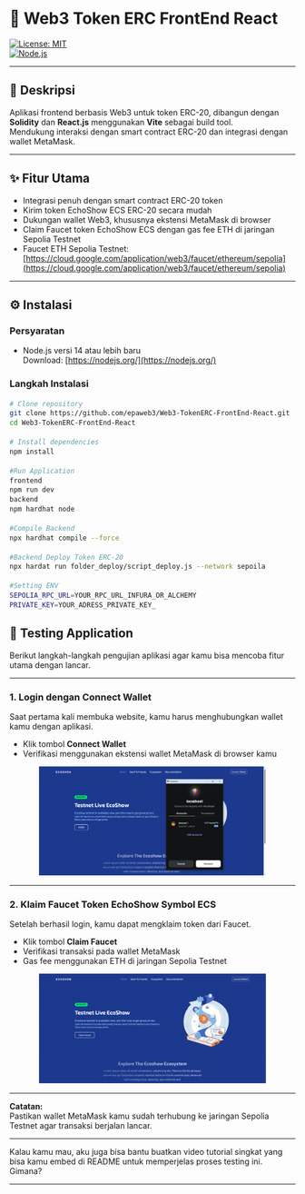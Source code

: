 # 🚀 Web3 Token ERC FrontEnd React

[![License: MIT](https://img.shields.io/badge/License-MIT-blue.svg)](LICENSE)  
[![Node.js](https://img.shields.io/badge/node-%3E%3D14-green)](https://nodejs.org/)

---

## 📝 Deskripsi

Aplikasi frontend berbasis Web3 untuk token ERC-20, dibangun dengan **Solidity** dan **React.js** menggunakan **Vite** sebagai build tool.  
Mendukung interaksi dengan smart contract ERC-20 dan integrasi dengan wallet MetaMask.

---

## ✨ Fitur Utama

- Integrasi penuh dengan smart contract ERC-20 token  
- Kirim token EchoShow ECS ERC-20 secara mudah  
- Dukungan wallet Web3, khususnya ekstensi MetaMask di browser  
- Claim Faucet token EchoShow ECS dengan gas fee ETH di jaringan Sepolia Testnet  
- Faucet ETH Sepolia Testnet:  
  [https://cloud.google.com/application/web3/faucet/ethereum/sepolia](https://cloud.google.com/application/web3/faucet/ethereum/sepolia)

---

## ⚙️ Instalasi

### Persyaratan

- Node.js versi 14 atau lebih baru  
  Download: [https://nodejs.org/](https://nodejs.org/)

### Langkah Instalasi

```bash
# Clone repository
git clone https://github.com/epaweb3/Web3-TokenERC-FrontEnd-React.git
cd Web3-TokenERC-FrontEnd-React

# Install dependencies
npm install

#Run Application
frontend
npm run dev
backend
npm hardhat node

#Compile Backend
npx hardhat compile --force

#Backend Deploy Token ERC-20
npx hardat run folder_deploy/script_deploy.js --network sepoila

#Setting ENV
SEPOLIA_RPC_URL=YOUR_RPC_URL_INFURA_OR_ALCHEMY
PRIVATE_KEY=YOUR_ADRESS_PRIVATE_KEY_

```


## 🧪 Testing Application

Berikut langkah-langkah pengujian aplikasi agar kamu bisa mencoba fitur utama dengan lancar.

---

### 1. Login dengan Connect Wallet

Saat pertama kali membuka website, kamu harus menghubungkan wallet kamu dengan aplikasi.

- Klik tombol **Connect Wallet**  
- Verifikasi menggunakan ekstensi wallet MetaMask di browser kamu

<p align="center">
  <img src="https://github.com/epa-fe-001/Web3-TokenERC-FrontEnd-React/blob/main/front-testnet/src/images/connect_metamask.PNG" alt="Connect Wallet MetaMask" width="400" />
</p>

---

### 2. Klaim Faucet Token EchoShow Symbol ECS

Setelah berhasil login, kamu dapat mengklaim token dari Faucet.

- Klik tombol **Claim Faucet**  
- Verifikasi transaksi pada wallet MetaMask  
- Gas fee menggunakan ETH di jaringan Sepolia Testnet

<p align="center">
  <img src="https://github.com/epa-fe-001/Web3-TokenERC-FrontEnd-React/blob/main/front-testnet/src/images/claim_faucet.PNG" alt="Claim Faucet" width="400" />
</p>

---

**Catatan:**  
Pastikan wallet MetaMask kamu sudah terhubung ke jaringan Sepolia Testnet agar transaksi berjalan lancar.

---

Kalau kamu mau, aku juga bisa bantu buatkan video tutorial singkat yang bisa kamu embed di README untuk memperjelas proses testing ini. Gimana?


---